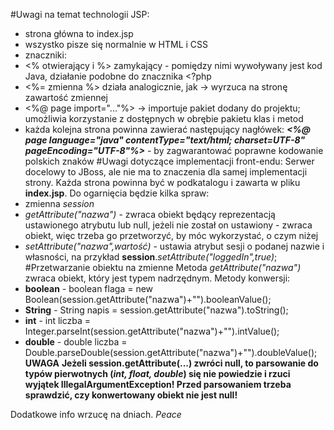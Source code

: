 #Uwagi na temat technologii JSP:
- strona główna to index.jsp
- wszystko pisze się normalnie w HTML i CSS
- znaczniki:
 - <% otwierający i %> zamykający - pomiędzy nimi wywoływany jest kod Java, działanie podobne do znacznika <?php
 - <%= zmienna %> działa analogicznie, jak <?php echo zmienna; ?> -> wyrzuca na stronę zawartość zmiennej
 - <%@ page import="..."%> -> importuje pakiet dodany do projektu; umożliwia korzystanie z dostępnych w obrębie pakietu klas i metod
- każda kolejna strona powinna zawierać następujący nagłówek: <b><i><%@ page language="java" contentType="text/html; charset=UTF-8" pageEncoding="UTF-8"%></i></b> - by zagwarantować poprawne kodowanie polskich znaków
#Uwagi dotyczące implementacji front-endu:
Serwer docelowy to JBoss, ale nie ma to znaczenia dla samej implementacji strony. Każda strona powinna być w podkatalogu i zawarta w pliku <b>index.jsp</b>. Do ogarnięcia będzie kilka spraw:
- zmienna <i>session</i>
 - <i>getAttribute("nazwa")</i> - zwraca obiekt będący reprezentacją ustawionego atrybutu lub null, jeżeli nie został on ustawiony - zwraca obiekt, więc trzeba go przetworzyć, by móc wykorzystać, o czym niżej
 - <i>setAttribute("nazwa",wartość)</i> - ustawia atrybut sesji o podanej nazwie i własności, na przykład <b>session</b>.<i>setAttribute("loggedIn",true)</i>;
#Przetwarzanie obiektu na zmienne
Metoda <i>getAttribute("nazwa")</i> zwraca obiekt, który jest typem nadrzędnym. Metody konwersji:
 - <b>boolean</b> - boolean flaga = new Boolean(session.getAttribute("nazwa")+"").booleanValue();
 - <b>String</b> - String napis = session.getAttribute("nazwa").toString();
 - <b>int</b> - int liczba = Integer.parseInt(session.getAttribute("nazwa")+"").intValue();
 - <b>double</b> - double liczba = Double.parseDouble(session.getAttribute("nazwa")+"").doubleValue();
**UWAGA**
**Jeżeli <b>session.getAttribute(...)</b> zwróci null, to parsowanie do typów pierwotnych (<i>int, float, double</i>) się nie powiedzie i rzuci wyjątek IllegalArgumentException! Przed parsowaniem trzeba sprawdzić, czy konwertowany obiekt nie jest <b>null</b>!**

Dodatkowe info wrzucę na dniach.
*Peace*
